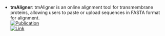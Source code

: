 - **tmAligner**: tmAligner is an online alignment tool for transmembrane proteins, allowing users to paste or upload sequences in FASTA format for alignment.  
	[![Publication](https://img.shields.io/badge/Publication-Citations:2695-blue?style=for-the-badge&logo=bookstack)](https://doi.org/10.1093/nar/gki524)  
	[![Link](https://img.shields.io/badge/Link-offline-red?style=for-the-badge&logo=xamarin&logoColor=red)](http://skuastk.org/tmaligner/)  
